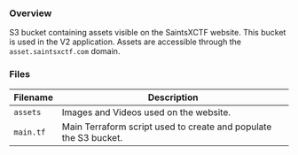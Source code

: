 ### Overview

S3 bucket containing assets visible on the SaintsXCTF website.  This bucket is used in the V2 application.  Assets are 
accessible through the `asset.saintsxctf.com` domain.

### Files

| Filename     | Description                                                                                      |
|--------------|--------------------------------------------------------------------------------------------------|
| `assets`     | Images and Videos used on the website.                                                           |
| `main.tf`    | Main Terraform script used to create and populate the S3 bucket.                                 |